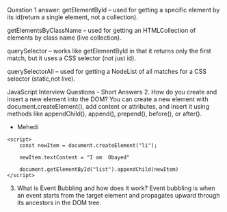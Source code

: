Question 1 answer:
getElementById – used for getting a specific element by its id(return a single element, not a collection).
 
getElementsByClassName – used for getting an HTMLCollection of  elements by class name (live collection).
 
querySelector – works like getElementById in that it returns only the first match, but it uses a CSS selector (not just id).
 
querySelectorAll – used for getting a NodeList of all matches for a CSS selector (static,not live).
 
JavaScript Interview Questions - Short Answers
2. How do you create and insert a new element into the DOM?
You can create a new element with document.createElement(), add content or attributes, and insert it using methods like appendChild(), append(), prepend(), before(), or after().

<body>
    <ul id="list">
        <li>Mehedi</li>
    </ul>

    <script>
        const newItem = document.createElement("li");

        newItem.textContent = "I am  Obayed"

        document.getElementById("list").appendChild(newItem)
    </script>
</body>
 
3. What is Event Bubbling and how does it work?
Event bubbling is when an event starts from the target element and propagates upward through its ancestors in the DOM tree.

<!DOCTYPE html>
<html lang="en">
<head>
    <meta charset="UTF-8">
    <meta http-equiv="X-UA-Compatible" content="IE=edge">
    <meta name="viewport" content="width=device-width, initial-scale=1.0">
    <title>Document</title>
    <style>
       
        #parent{
            border: 2px solid red;
            border-radius: 5px;
            margin-bottom: 20px;
            padding: 40px;
        }
        #first-child{
            border: 2px solid rgb(0, 0, 0);
            border-radius: 5px;
            margin: 40px;
            padding: 40px;
        }
        #grand-child{
            border: 2px solid yellowgreen;
            border-radius: 5px;
            margin: 20px;
            padding: 20px;
        }
    </style>
</head>
<body>
    <div id="parent">
        <h1>My father</h1>
        <div id="first-child">
            <h2>It's me</h1>
            <div id="grand-child">
                <h3>It's my child</h1>
            </div>
        </div>
    </div>
    <script>
        document.getElementById("parent").addEventListener("click",function(){
            alert("I am the Parent");
        })
        document.getElementById("first-child").addEventListener("click",function(){
            alert("I am the Child");
        })
        document.getElementById("grand-child").addEventListener("click",function(){
            alert("I am the grand Child");
        })
    </script>
</body>
</html>
 
4. What is Event Delegation in JavaScript? Why is it useful?
Event delegation is attaching a single event listener to a parent element to manage events on its child elements. It is useful for performance and handling dynamically added elements.

<body>
    <ul id="list">
        <li>Item 1</li>
        <li>Item 2</li>
        <li>Item 3</li>
      </ul>
      
      <script>
        document.getElementById("list").addEventListener("click", function(event) {
          if (event.target.tagName === "LI") {
            alert(event.target.textContent);
          }
        });
      </script>
      
</body>
 
5. What is the difference between preventDefault() and stopPropagation() methods?
preventDefault() stops the default browser behavior (e.g., link navigation, form submit). stopPropagation() stops the event from bubbling up or capturing further in the DOM.